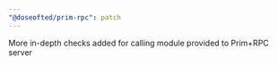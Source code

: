 ```yaml
---
"@doseofted/prim-rpc": patch
---
```


More in-depth checks added for calling module provided to Prim+RPC server
